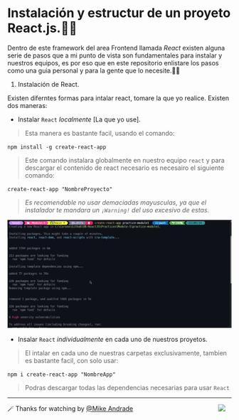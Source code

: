 # Instalación y estructur de un proyeto React.js.🤔🚀

Dentro de este framework del area Frontend llamada *React* existen alguna serie de pasos que a mi punto de vista son fundamentales para instalar y nuestros equipos, es por eso que en este repositorio enlistare los pasos como una guia personal y para la gente que lo necesite.🙂✨

1. Instalación de React.

Existen diferntes formas para intalar react, tomare la que yo realice. Existen dos maneras:

* Instalar `React` *localmente* [La que yo use].

> Esta manera es bastante facil, usando el comando:

````
npm install -g create-react-app
````

>Este comando instalara globalmente en nuestro equipo `react` y para descargar el contenido de react necesario es necesairo el siguiente comando:

````
create-react-app "NombreProyecto"
````

> _Es recomendable no usar demaciadas mayusculas, ya que el instalador te mandara un `¡Warning!` del uso excesivo de estas._

![](https://raw.githubusercontent.com/Mike-std-cpu/OB-ReactJS/main/Installation/img/Instalacion-React.gif)

* Insalar `React` *individualmente* en cada uno de nuestros proyetos.

>El intalar en cada uno de nuestras carpetas exclusivamente, tambien es bastante facil, con solo usar:

````
npm i create-react-app "NombreApp"
````

>Podras descargar todas las dependencias necesarias para usar `React`

---

🪄 Thanks for watching by [@Mike Andrade](https://github.com/Mike-std-cpu)<img align="right" src="https://media2.giphy.com/media/uL23EgTN7oEweMVy7R/200w.webp?cid=ecf05e47ev3qz7stswwx3ottvkvinyaw9bq36k6jao82l1ts&rid=200w.webp&ct=s" width="30">